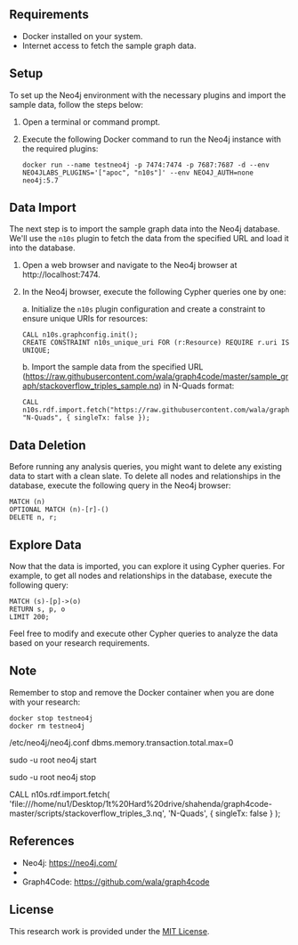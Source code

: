 


## Requirements
- Docker installed on your system.
- Internet access to fetch the sample graph data.

## Setup
To set up the Neo4j environment with the necessary plugins and import the sample data, follow the steps below:

1. Open a terminal or command prompt.

2. Execute the following Docker command to run the Neo4j instance with the required plugins:
   ```
   docker run --name testneo4j -p 7474:7474 -p 7687:7687 -d --env NEO4JLABS_PLUGINS='["apoc", "n10s"]' --env NEO4J_AUTH=none neo4j:5.7
   ```

## Data Import
The next step is to import the sample graph data into the Neo4j database. We'll use the `n10s` plugin to fetch the data from the specified URL and load it into the database.

1. Open a web browser and navigate to the Neo4j browser at http://localhost:7474.

2. In the Neo4j browser, execute the following Cypher queries one by one:

   a. Initialize the `n10s` plugin configuration and create a constraint to ensure unique URIs for resources:
      ```cypher
      CALL n10s.graphconfig.init();
      CREATE CONSTRAINT n10s_unique_uri FOR (r:Resource) REQUIRE r.uri IS UNIQUE;
      ```

   b. Import the sample data from the specified URL (https://raw.githubusercontent.com/wala/graph4code/master/sample_graph/stackoverflow_triples_sample.nq) in N-Quads format:
      ```cypher
      CALL n10s.rdf.import.fetch("https://raw.githubusercontent.com/wala/graph4code/master/sample_graph/stackoverflow_triples_sample.nq", "N-Quads", { singleTx: false });
      ```

## Data Deletion
Before running any analysis queries, you might want to delete any existing data to start with a clean slate. To delete all nodes and relationships in the database, execute the following query in the Neo4j browser:

```cypher
MATCH (n)
OPTIONAL MATCH (n)-[r]-()
DELETE n, r;
```

## Explore Data
Now that the data is imported, you can explore it using Cypher queries. For example, to get all nodes and relationships in the database, execute the following query:

```cypher
MATCH (s)-[p]->(o)
RETURN s, p, o
LIMIT 200;
```

Feel free to modify and execute other Cypher queries to analyze the data based on your research requirements.

## Note
Remember to stop and remove the Docker container when you are done with your research:

```
docker stop testneo4j
docker rm testneo4j
```


/etc/neo4j/neo4j.conf
dbms.memory.transaction.total.max=0

sudo -u root neo4j start

sudo -u root neo4j stop

CALL n10s.rdf.import.fetch(
  'file:///home/nu1/Desktop/1t%20Hard%20drive/shahenda/graph4code-master/scripts/stackoverflow_triples_3.nq',
  'N-Quads',
  {
    singleTx: false
  }
);



## References
- Neo4j: https://neo4j.com/
- 
- Graph4Code: https://github.com/wala/graph4code

## License
This research work is provided under the [MIT License](LICENSE).
